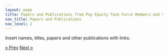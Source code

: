 ```yaml
---
layout: page
title: Papers and Publications from Pay Equity Task Force Members and Staff
nav_title: Papers and Publications
nav_level: 2
---
```


Insert names, titles, papers and other publications with links.



<!-- Pagination -->
<div class="pagination">
  <a class="pagination-item older" href="{{ site.baseurl }}/09-Presentations">&laquo; Prev</a>
  <a class="pagination-item newer" href="{{ site.baseurl }}/11-Statutory-History">Next &raquo;</a>
</div>

